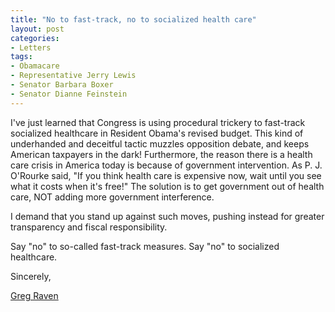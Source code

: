```yaml
---
title: "No to fast-track, no to socialized health care"
layout: post
categories:
- Letters
tags:
- Obamacare
- Representative Jerry Lewis
- Senator Barbara Boxer
- Senator Dianne Feinstein
---
```


I've just learned that Congress is using procedural trickery to fast-track socialized healthcare in Resident Obama's revised budget. This kind of underhanded and deceitful tactic muzzles opposition debate, and keeps American taxpayers in the dark! Furthermore, the reason there is a health care crisis in America today is because of government intervention. As P. J. O'Rourke said, "If you think health care is expensive now, wait until you see what it costs when it's free!" The solution is to get government out of health care, NOT adding more government interference.  
  
I demand that you stand up against such moves, pushing instead for greater transparency and fiscal responsibility.

Say "no" to so-called fast-track measures. Say "no" to socialized healthcare.

Sincerely,

[Greg Raven](https://www.gregraven.org/)